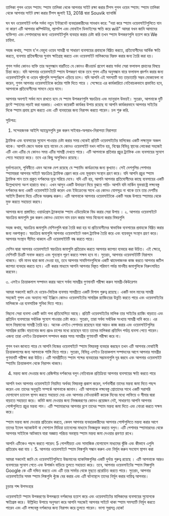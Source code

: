 তালিকা
গুগল ওয়েব স্প্যাম: স্প্যাম তালিকা থেকে আপনার সাইট রক্ষা করার টিপস
গুগল ওয়েব স্প্যাম: স্প্যাম তালিকা থেকে আপনার সাইট রক্ষা করার টিপস
জুলাই 13, 2018 দ্বারা Souvik ব্যানার্জি

ঘন ঘন ওয়েবসাইট দর্শক সর্বদা নতুন ইন্টারনেট ব্যবহারকারীদের সাবধান করে: "দয়া করে স্প্যাম ওয়েবসাইটগুলিতে যান না কারণ এটি আপনার কম্পিউটার, ল্যাপটপ এবং মোবাইল ডিভাইসের ক্ষতি করে will" আমরা যখন জানি আমাদের ব্যক্তিগত এবং পেশাদারদের জন্য ওয়েবসাইটগুলি ব্যবহার করার চেষ্টা করি তখন স্প্যাম উপকরণগুলি হতাশ করে We চাহিদা.


 
সহজ কথায়, স্প্যাম হ'ল বেহুদা ওয়েব সামগ্রী যা সাধারণ ব্যবসায়ের প্রবাহকে বিঘ্নিত করতে, প্রতিযোগীদের আর্থিক ক্ষতি করতে, ব্যবসায় প্রতিদ্বন্দ্বীদের সুনাম ক্ষতিগ্রস্থ করতে এবং ওয়েবসাইট মালিকদের বিরক্ত করার জন্য তৈরি করা হয়।

গুগল সর্বদা কোনও ব্যক্তি তার অনুসন্ধান বারটিতে যে কোনও কীওয়ার্ড প্রবেশ করায় সর্বদা সেরা ফলাফল প্রদানের বিষয়ে চিন্তা করে। যদি আপনার ওয়েবসাইটে স্প্যাম উপকরণ থাকে তবে গুগল এটির অনুসন্ধান বারে ফলাফল প্রদর্শন করার জন্য ওয়েবসাইটগুলি বা ওয়েব পৃষ্ঠাগুলি সম্পূর্ণরূপে এড়িয়ে চলে। যদি আপনি এই সমস্যাটি যত তাড়াতাড়ি সম্ভব মোকাবেলা না করেন, গুগল আপনার ওয়েবসাইটকে কঠোর শাস্তি দিতে পারে । সেক্ষেত্রে এর কার্যকারিতা নেতিবাচকভাবে প্রভাবিত হবে, আপনাকে প্রতিযোগীদের সামনে হেরে যাবে।

আপনার অবশ্যই সর্বদা মনে রাখতে হবে যে স্প্যাম উপকরণগুলি স্বয়ংক্রিয় এবং ম্যানুয়াল উভয়ই। সুতরাং, আপনাকে দুটি ফ্রন্টে স্প্যামের লড়াই করা দরকার। এখানে কয়েকটি কার্যকর উপায় রয়েছে যা আপনি কার্যকরভাবে আপনার সাইটের দিকে স্প্যাম প্রবাহ হ্রাস করতে এবং এটি ব্যবহারের জন্য নিরাপদ করতে পারেন। চল শুরু করি.

সুচিপত্র:	
1. সন্দেহজনক আইপি অ্যাড্রেসগুলি ব্লক করুন
সাইবার-অপরাধ-নিরাপত্তা নিরাপত্তা

ট্র্যাফিক এবং ব্যবসায়ের সুযোগ পাওয়ার চেষ্টা করার সময় থেকেই প্রতিটি ওয়েবসাইটের মালিকের একটি লক্ষ্যযুক্ত অঞ্চল থাকে। আপনি জেনে অবাক হয়ে যাবেন যে কোনও ওয়েবসাইট যখন লাইভ হয়, বিশ্বের বিভিন্ন স্থানের লোকেরা সহজেই এটি এবং এটির যে কোনও সময় এটির সামগ্রী দেখতে পারে। এটি আপনাকে প্রতিবার প্রচুর ট্র্যাফিক এবং ব্যবসায়ের সুযোগ পেতে সহায়তা করে। তবে এর কিছু অসুবিধাও রয়েছে।

দুর্ভাগ্যক্রমে, পৃথিবীতে এমন অনেক দেশ রয়েছে যে স্প্যামিং কার্যক্রমের জন্য কুখ্যাত। সেই দেশগুলির পেশাদার স্প্যামাররা আপনার সাইটে স্বয়ংক্রিয় ট্র্যাফিক প্রেরণ করে এবং মূল্যবান সংস্থান গ্রহণ করে। যদি আপনি প্রচুর স্প্যাম ট্র্যাফিক পান তবে প্রকৃত দর্শকদের দূরে সরিয়ে দেবে। যদি এটি হয়, আপনি আপনার প্রতিযোগীদের কাছে ব্যবসায়ের একটি উল্লেখযোগ্য অংশ হারাতে বাধ্য। এখন আসুন একটি উদাহরণ দিয়ে বুঝতে পারি- আপনি যদি মার্কিন যুক্তরাষ্ট্রে লক্ষ্যবস্তু দর্শকদের জন্য একটি ওয়েবসাইট তৈরি করেন এবং ইউক্রেনের সাথে এর কোনও যোগসূত্র না থাকে তবে তার দেশটির আইপি ঠিকানা দিয়ে এটিকে অবরুদ্ধ করুন। এটি আপনাকে আপনার ওয়েবসাইটকে একটি সহজ উপায়ে স্প্যামার থেকে মুক্ত করতে সহায়তা করবে।

আপনার জন্য প্রস্তাবিত: ওয়ার্ডপ্রেস ট্র্যাকব্যাক স্প্যাম এডিয়েউকে বিড করার সেরা উপায় ।
২. আপনার ওয়েবসাইটে স্বয়ংক্রিয় জমাগুলি ব্লক করুন
কোনও ডোমেন নাম চয়ন করার সময় বিবেচনা করার বিষয়গুলি

সহজ কথায়, স্বয়ংক্রিয় জমাগুলি মেশিনগুলি দ্বারা তৈরি করা হয় যা প্রতিযোগীদের স্বাভাবিক ব্যবসায়ের প্রবাহকে বিঘ্নিত করার জন্য নকশাকৃত। স্বয়ংক্রিয় জমাগুলি আপনার ওয়েবসাইটে নকল ট্র্যাফিক তৈরি করে এবং ব্যয়বহুল সংস্থান গ্রহণ করে। আপনার সংস্থান সীমিত থাকলে এটি ওয়েবসাইটটি বন্ধ করতে পারে।


 
মেশিন দ্বারা আপনার ওয়েবসাইটে স্বয়ংক্রিয় জমাগুলি প্রতিরোধ করতে আপনার ক্যাপচা ব্যবহার করা উচিত। এই ক্ষেত্রে, মেশিনটি চিত্রটি সনাক্ত করতে এবং শূন্যস্থান পূরণ করতে সক্ষম হবে না। সুতরাং, আপনার ওয়েবসাইটটি নিরাপদে থাকবে। যদি মানব দ্বারা জমা দেওয়া হয়, তবে আপনার সাবমিশনগুলিকে একটি ঝামেলাজনক কাজ করতে আপনার জটিল ক্যাপচা ব্যবহার করতে হবে। এটি করার মাধ্যমে আপনি আপনার বিস্তৃত পরিমাণ পর্যন্ত মানবীয় জমাগুলিকে নিরুৎসাহিত করবেন।

৩. এসইও ক্রিয়াকলাপ সম্পাদন করার আগে সর্বদা সামগ্রীর গুণমানটি পরীক্ষা করুন
সামগ্রী-কিউরেশন

আমরা সকলেই জানি যে ওয়েব-ভিত্তিক ব্যবসায় সামগ্রীতে একটি বিশাল গুরুত্ব রয়েছে। একটি ভাল মানের সামগ্রী সহজেই গুগল এবং অন্যান্য সার্চ ইঞ্জিনে কোনও ওয়েবসাইটের সামগ্রিক র‌্যাঙ্কিংয়ের উন্নতি করতে পারে এবং ওয়েবসাইটের মালিককে এর ব্যবসায়িক সুবিধা দিতে পারে।

বিছানা সেরা ব্যবসা একটি কাটা গলা প্রতিযোগিতা আছে। প্রতিটি ওয়েবসাইটের মালিক তার সাইটের র‌্যাঙ্কিং বাড়াতে এবং প্রতিদিন ব্যবসায়ের সর্বাধিক সুযোগ পাওয়ার চেষ্টা করে। সুতরাং, তারা সর্বদা সর্বাধিক সংখ্যায় সামগ্রী দাবি করে। এর ফলে নিম্নমানের সামগ্রী তৈরি হয়। অনেক এসইও পেশাদার রয়েছেন যারা আরও কাজ করার এবং ওয়েবসাইটগুলির সামগ্রিক র‌্যাঙ্কিং বাড়ানোর জন্য প্রচণ্ড চাপের মধ্যে রয়েছেন যাতে তাদের মালিকরা প্রতিদিন পর্যাপ্ত ব্যবসা পেতে পারেন। এজন্য তারা এসইও ক্রিয়াকলাপ সম্পাদন করার সময় সামগ্রীর গুণমানটি পরীক্ষা করে না।

গুগল যখন জানতে পারে যে আপনি নিজের ওয়েবসাইটে স্প্যাম বিষয়বস্তু ব্যবহার করছেন তখন এটি আপনার বেআইনী ক্রিয়াকলাপের জন্য আপনাকে শাস্তি দিতে পারে। সুতরাং, বিভিন্ন এসইও ক্রিয়াকলাপ সম্পাদনের আগে আপনার সামগ্রীর গুণমানটি পরীক্ষা করা উচিত। এটি সামগ্রীটিতে স্প্যাম শব্দের ব্যবহারের সম্ভাবনাগুলি দূর করবে এবং আপনার ওয়েবসাইট স্প্যামিং ক্রিয়াকলাপ থেকে নিরাপদ থাকবে।

4. মন্তব্য জমা দেওয়ার জন্য রেজিস্টার দর্শকদের বলুন
নেতিবাচক প্রতিক্রিয়া আপনার ব্যবসায়ের ক্ষতি করতে পারে

আপনি যখন আপনার ওয়েবসাইটে নিয়মিত অর্থবহ বিষয়বস্তু প্রকাশ করেন, দর্শনার্থীরা তাদের মন্তব্য জমা দিতে পছন্দ করেন এবং তাদের অনুভূতি সম্পর্কে আপনাকে জানান। এটি আপনাকে লক্ষ্যবস্তু শ্রোতাদের সাথে একটি সরাসরি যোগাযোগ চ্যানেল স্থাপন করতে সহায়তা দেয় এবং আপনার নেটওয়ার্কটি কয়েক দিনের মধ্যে লাফিয়ে ও সীমার দ্বারা বাড়াতে সহায়তা করে। কমিট জমা দেওয়ার জন্য নিবন্ধকরণের কোনও প্রয়োজন নেই, সাধারণত আপনি আপনার পোস্টগুলিতে প্রচুর মন্তব্য পান। এটি স্প্যামারদের আপনার ব্লগে তাদের স্প্যাম মন্তব্য জমা দিতে এবং নোংরা করতে সক্ষম করে।

স্প্যাম মন্তব্য জমা দেওয়ার প্রতিরোধ করতে, কেবল আপনার ব্যবহারকারীদের আপনার পোস্টগুলিতে মন্তব্য করার আগে তাদের ইমেল অ্যাকাউন্ট বা সোশ্যাল মিডিয়া চ্যানেলের মাধ্যমে নিবন্ধভুক্ত করতে বলুন। এটি পেশাদার স্প্যামারদের থেকে আপনার সাইটকে আটকাবে যারা অজ্ঞাত পরিচয় অবস্থায় স্প্যাম মন্তব্য জমা দেওয়ার প্রবণতা রাখে।


 
আপনি এটিকেও পছন্দ করতে পারেন: 5 গোপনীয়তা এবং সামাজিক যোগাযোগ মাধ্যমের ঝুঁকি এবং কীভাবে এগুলি প্রতিরোধ করা যায় ।
5. আপনার ওয়েবসাইটে স্প্যাম লিঙ্কগুলি সন্ধান করুন এবং নির্মূল করুন
সংযোগ স্থাপন করা

আমরা সকলেই জানি যে ওয়েবসাইটগুলিতে উচ্চমানের ব্যাকলিঙ্কগুলির একটি দুর্দান্ত গুরুত্ব রয়েছে । এটি আপনাকে আরও ব্যবসায়ের সুযোগ পেতে এবং উপার্জন বাড়িয়ে তুলতে সহায়তা করে। তবে, আপনার ওয়েবসাইটের স্প্যাম লিঙ্কগুলি Google কে এটি দন্ডিত করতে এবং এটি তার সার্ভার থেকে মুছতে প্ররোচিত করতে পারে। সুতরাং, আপনার ওয়েবসাইটের সমস্ত স্প্যাম লিঙ্কগুলি খুঁজে বের করার এবং এটি ঘটনাস্থলে তাদের নির্মূল করার দায়িত্ব আপনার।

চূড়ান্ত শব্দ
উপসংহার

ওয়েবসাইটে স্প্যাম উপকরণের উপলব্ধতা দর্শকদের হতাশ করে এবং ওয়েবসাইটের মালিকদের ব্যবসায়ের সুযোগকে ক্ষতিগ্রস্ত করে। উল্লিখিত উপায়ে অনুসরণ করে আপনি সহজেই আপনার সাইটে থাকা স্প্যাম সমস্যাটি নির্মূল করতে পারেন এবং এটি লক্ষ্যবস্তু দর্শকদের জন্য নিরাপদ করে তুলতে পারেন। ভাগ্য সুপ্রসন্ন হোক!
